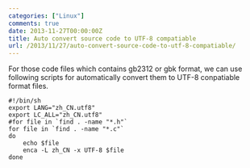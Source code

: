 ```yaml
---
categories: ["Linux"]
comments: true
date: 2013-11-27T00:00:00Z
title: Auto convert source code to UTF-8 compatiable
url: /2013/11/27/auto-convert-source-code-to-utf-8-compatiable/
---
```


For those code files which contains gb2312 or gbk format, we can use following scripts for automatically convert them to UTF-8 conpatiable format files. 

```
#!/bin/sh
export LANG="zh_CN.utf8"
export LC_ALL="zh_CN.utf8"
#for file in `find . -name "*.h"`
for file in `find . -name "*.c"`
do
	echo $file
	enca -L zh_CN -x UTF-8 $file
done

```
